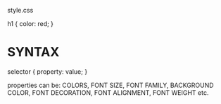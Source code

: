 style.css

h1 {
  color: red;
}

# SYNTAX

selector {
  property: value;
}

properties can be: COLORS, FONT SIZE, FONT FAMILY, BACKGROUND COLOR, FONT DECORATION, FONT ALIGNMENT, FONT WEIGHT etc.

